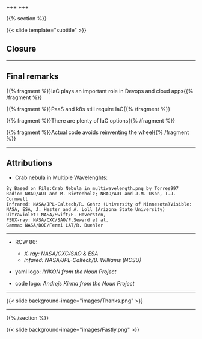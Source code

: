 +++
+++

{{% section %}}

{{< slide template="subtitle" >}}

## Closure

---

## Final remarks

{{% fragment %}}IaC plays an important role in Devops and cloud apps{{% /fragment %}}

{{% fragment %}}PaaS and k8s still require IaC{{% /fragment %}}

{{% fragment %}}There are plenty of IaC options{{% /fragment %}}

{{% fragment %}}Actual code avoids reinventing the wheel{{% /fragment %}}

---

## Attributions

* Crab nebula in Multiple Wavelenghts:

```text
By Based on File:Crab Nebula in multiwavelength.png by Torres997
Radio: NRAO/AUI and M. Bietenholz; NRAO/AUI and J.M. Uson, T.J. Cornwell
Infrared: NASA/JPL-Caltech/R. Gehrz (University of Minnesota)Visible: NASA, ESA, J. Hester and A. Loll (Arizona State University)
Ultraviolet: NASA/Swift/E. Hoversten,
PSUX-ray: NASA/CXC/SAO/F.Seward et al.
Gamma: NASA/DOE/Fermi LAT/R. Buehler
```

---

* RCW 86:
  * *X-ray: NASA/CXC/SAO & ESA*
  * *Infared: NASA/JPL-Caltech/B. Williams (NCSU)*

* yaml logo: *IYIKON from the Noun Project*

* code logo: *Andrejs Kirma from the Noun Project*

---

{{< slide background-image="images/Thanks.png" >}}

---

{{% /section %}}

{{< slide background-image="images/Fastly.png" >}}
